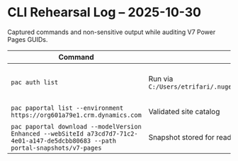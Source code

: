 # CLI Rehearsal Log – 2025-10-30

Captured commands and non-sensitive output while auditing V7 Power Pages GUIDs.

| Command | Notes | Key Output |
| --- | --- | --- |
| `pac auth list` | Run via `C:/Users/etrifari/.nuget/packages/microsoft.powerapps.cli/1.50.1/tools/pac.exe` | Active profile `etrifari@captechventures.com` mapped to `https://org601a79e1.crm.dynamics.com/`. |
| `pac paportal list --environment https://org601a79e1.crm.dynamics.com` | Validated site catalog | Located V7 site `a73cd7d7-71c2-4e01-a147-de5dcbb80683`. |
| `pac paportal download --modelVersion Enhanced --webSiteId a73cd7d7-71c2-4e01-a147-de5dcbb80683 --path portal-snapshots/v7-pages` | Snapshot stored for read-only reference | Output confirms download + manifest update in 10.79s. |
